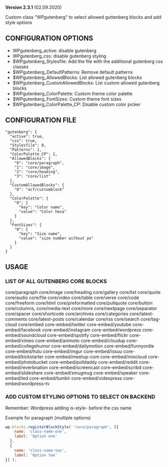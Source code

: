 **Version 2.3.1** (02.09.2020)

Custom class "WPgutenberg" to select allowed guttenberg blocks and add style options

## CONFIGURATION OPTIONS
* WPgutenberg_active: disable gutenberg
* WPgutenberg_css: disable gutenberg styling
* $WPgutenberg_Stylesfile: Add the file with the additional gutenberg css classes
* $WPgutenberg_DefaultPatterns: Remove default patterns
* $WPgutenberg_AllowedBlocks: List allowed gutenberg blocks
* $WPgutenberg_CustomAllowedBlocks: List custom allowed gutenberg blocks
* $WPgutenberg_ColorPalette: Custom theme color palette
* $WPgutenberg_FontSizes: Custom theme font sizes
* $WPgutenberg_ColorPalette_CP: Disable custom color picker

## CONFIGURATION FILE
```
"gutenberg": {
  "active": true,
  "css": true,
  "Stylesfile": 0,
  "Patterns": 1,
  "ColorPalette_CP": 1,
  "AllowedBlocks": {
    "0": "core/paragraph",
    "1": "core/image",
    "2": "core/heading",
    "3": "core/list"
  },
  "CustomAllowedBlocks": {
    "0": "acf/customblock"
  },
  "ColorPalette": {
    "0": {
      "key": "Color name",
      "value": "Color hexa"
    }
  },
  "FontSizes": {
    "0": {
      "key": "Size name",
      "value": "size number without px"
    }
  }
}
```

## USAGE

### LIST OF ALL GUTENBERG CORE BLOCKS
core/paragraph
core/image
core/heading
core/gallery
core/list
core/quote
core/audio
core/file
core/video
core/table
core/verse
core/code
core/freeform
core/html
core/preformatted
core/pullquote
core/button
core/columns,
core/media-text
core/more
core/nextpage
core/separator
core/spacer
core/shortcode
core/archives
core/categories
core/latest-comments
core/latest-posts
core/calendar
core/rss
core/search
core/tag-cloud
core/embed
core-embed/twitter
core-embed/youtube
core-embed/facebook
core-embed/instagram
core-embed/wordpress
core-embed/soundcloud
core-embed/spotify
core-embed/flickr
core-embed/vimeo
core-embed/animoto
core-embed/cloudup
core-embed/collegehumor
core-embed/dailymotion
core-embed/funnyordie
core-embed/hulu
core-embed/imgur
core-embed/issuu
core-embed/kickstarter
core-embed/meetup-com
core-embed/mixcloud
core-embed/photobucket
core-embed/polldaddy
core-embed/reddit
core-embed/reverbnation
core-embed/screencast
core-embed/scribd
core-embed/slideshare
core-embed/smugmug
core-embed/speaker
core-embed/ted
core-embed/tumblr
core-embed/videopress
core-embed/wordpress-tv

### ADD CUSTOM STYLING OPTIONS TO SELECT ON BACKEND
Remember: Wordpress adding is-style- before the css name

Example for paragraph (multiple options)
```js
wp.blocks.registerBlockStyle( 'core/paragraph', [{
    name: 'class-name-one',
    label: 'Option one'
  },
  {
    name: 'class-name-two',
    label: 'Option two'
}] );
```
